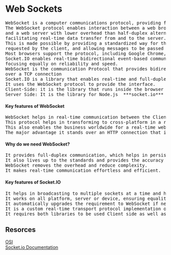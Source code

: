 # Web Sockets 

<pre>WebSocket is a computer communications protocol, providing full-duplex communication channels over a single TCP connection.
The WebSocket protocol enables interaction between a web browser (or other client application)
and a web server with lower overhead than half-duplex alternatives such as HTTP
facilitating real-time data transfer from and to the server.
This is made possible by providing a standardized way for the server to send content to the client without being first
requested by the client, and allowing messages to be passed back and forth while keeping the connection open
Most browsers support the protocol, including Google Chrome, Firefox, Microsoft Edge, Internet Explorer, Safari and Opera.
Socket.IO enables real-time bidirectional event-based communication. It works on every platform, browser or device,
focusing equally on reliability and speed.
WebSocket is the communication Protocol that provides bidirectional communication between the Client and the Server
over a TCP connection
Socket.IO is a library that enables real-time and full-duplex communication between the Client and the Web servers.
It uses the WebSocket protocol to provide the interface.
Client-Side: it is the library that runs inside the browser using ***socket.io-client***
Server Side: It is the library for Node.js  ***socket.io*** </pre>

#### Key features of WebSocket
<pre>WebSocket helps in real-time communication between the Client and the webserver.
This protocol helps in transforming to cross-platform in a real-time world between the server and the client.
This also enables the business worldwide for a real-time web application to enhance and increase the feasibility.
The major advantage it stands over an HTTP connection that it provides full-duplex communication.</pre>

#### Why do we need WebSocket?
<pre>It provides full-duplex communication, which helps in persisting the connection established between the Client and the Web Server.
It also lives up to the standards and provides the accuracy and efficiency stream events to and from with negligible latency.
WebSocket removes the overhead and reduce complexity.
It makes real-time communication effortless and efficient.</pre>

#### Key features of Socket.IO
<pre>It helps in broadcasting to multiple sockets at a time and handles the connection transparently.
It works on all platform, server or device, ensuring equality, reliability, and speed.
It automatically upgrades the requirement to WebSocket if needed.
It is a custom real-time transport protocol implementation on top of other protocols.
It requires both libraries to be used Client side as well as a server-side library.</pre>
















## Resorces 
[OSI](https://www.freecodecamp.org/news/osi-model-networking-layers-explained-in-plain-english/)
<br>
[Socket.io Documentation](https://socket.io/docs/v4/)
